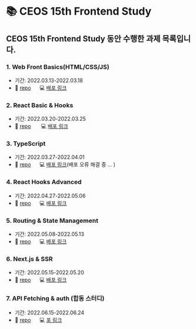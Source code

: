 # 📚 CEOS 15th Frontend Study
## CEOS 15th Frontend Study 동안 수행한 과제 목록입니다. 
### 1. Web Front Basics(HTML/CSS/JS) </br>
- 기간: 2022.03.13-2022.03.18 </br>
- 📎  [repo](https://github.com/chaaerim/vanilla-todo-15th)&nbsp;&nbsp;&nbsp;&nbsp;&nbsp;  💻  [배포 링크](https://vanilla-todo-15th-i384hlwil-chaaerim.vercel.app/)

### 2. React Basic & Hooks 
- 기간: 2022.03.20-2022.03.25 </br>
- 📎  [repo](https://github.com/CEOS-Developers/react-todo-15th/pull/10) &nbsp;&nbsp;&nbsp;&nbsp;&nbsp; 
💻  [배포 링크](https://react-todo-15th-4onoa9qx1-chaaerim.vercel.app/)

### 3. TypeScript
- 기간: 2022.03.27-2022.04.01 </br>
- 📎 [repo](https://github.com/chaaerim/react-todo-15th)&nbsp;&nbsp;&nbsp;&nbsp;&nbsp; 
💻 [배포 링크](https://chaaerim.github.io/react-todo-15th/)(배포 오류 해결 중 ... )

### 4. React Hooks Advanced
- 기간: 2022.04.27-2022.05.06 </br>
- 📎 [repo](https://github.com/CEOS-Developers/react-messenger-15th/pull/5)&nbsp;&nbsp;&nbsp;&nbsp;&nbsp; 
💻 [배포 링크](https://react-messenger-15th-three.vercel.app/)

### 5. Routing & State Management
- 기간: 2022.05.08-2022.05.13 </br>
- 📎 [repo](https://github.com/chaaerim/react-messenger-15th)&nbsp;&nbsp;&nbsp;&nbsp;&nbsp; 💻 [베포 링크](https://react-messenger-15th-three.vercel.app/)

### 6. Next.js & SSR
- 기간: 2022.05.15-2022.05.20 </br>
- 📎 [repo](https://github.com/chaaerim/react-blog-15th)&nbsp;&nbsp;&nbsp;&nbsp;&nbsp; 
💻 [배포 링크](https://react-blog-15th-helffofv5-siwonblue.vercel.app/)

### 7. API Fetching & auth (합동 스터디)
- 기간: 2022.06.15-2022.06.24 </br>
- 📎 [repo](https://github.com/chaaerim/react-vote-15th)&nbsp;&nbsp;&nbsp;&nbsp;&nbsp; 💻 [포 링크](https://react-vote-15th-mu.vercel.app/)

